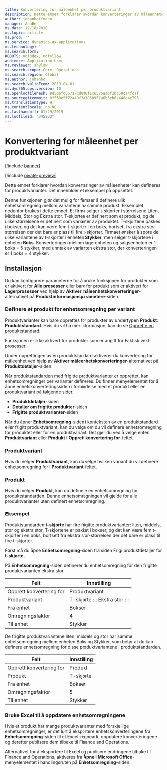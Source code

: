 ```yaml
---
title: Konvertering for måleenhet per produktvariant
description: Dette emnet forklarer hvordan konverteringer av måleenheter kan defineres for produktvarianter.
author: johanhoffmann
manager: AnnBe
ms.date: 12/18/2018
ms.topic: article
ms.prod: ''
ms.service: dynamics-ax-applications
ms.technology: ''
ms.search.form: ''
ROBOTS: noindex, nofollow
audience: Application User
ms.reviewer: shylaw
ms.search.scope: Core, Operations
ms.search.region: Global
ms.author: johanho
ms.search.validFrom: 2019-04-01
ms.dyn365.ops.version: 10
ms.openlocfilehash: 9d5d6fd65717cd886f1c6576aabf2bc59ca4fcaf
ms.sourcegitcommit: 0f530e5f72a40f383868957a6b5cb0e446e4c795
ms.translationtype: HT
ms.contentlocale: nb-NO
ms.lasthandoff: 01/29/2019
ms.locfileid: "345933"
---
```

# <a name="unit-of-measure-conversion-per-product-variant"></a>Konvertering for måleenhet per produktvariant

[!include [banner](../includes/banner.md)]

[!include [pivate-preview](../includes/pivate-preview-banner.md)]

Dette emnet forklarer hvordan konverteringer av måleenheter kan defineres for produktvarianter. Det inneholder et eksempel på oppsettet.

Denne funksjonen gjør det mulig for firmaer å definere ulik enhetsomregning mellom variantene av samme produkt. Eksemplet nedenfor brukes i dette emnet. Et firma selger t-skjorter i størrelsene Liten, Middels, Stor og Ekstra stor. T-skjorten er definert som et produkt, og de ulike størrelsene er definert som varianter av produktet. T-skjortene pakkes i bokser, og det kan være fem t-skjorter i en boks, bortsett fra ekstra stor-størrelsen der det bare er plass til fire t-skjorter. Firmaet ønsker å spore de ulike variantene av t-skjorter i enheten **Stykker**, men selger t-skjortene i enheten **Boks**. Konverteringen mellom lagerenheten og salgsenheten er 1 boks = 5 stykker, med unntak av varianten ekstra stor, der konverteringen er 1 boks = 4 stykker.

## <a name="setup"></a>Installasjon

Du kan konfigurere parameterne for å bruke funksjonen for produkter som er aktivert for **Alle prosesser** eller bare for produkt som er aktivert for **Lagerprosesser** ved hjelp av **Aktiver måleenhetskonverteringer**-alternativet på **Produktinformasjonsparametere**-siden.

### <a name="set-up-a-product-for-unit-conversion-per-variant"></a>Definere et produkt for enhetsomregning per variant

Produktvarianter kan bare opprettes for produkter av undertypen **Produkt**: **Produktstandard**. Hvis du vil ha mer informasjon, kan du se [Opprette en produktstandard](tasks/create-product-master.md).

Funksjonen er ikke aktivert for produkter som er angitt for Faktisk vekt-prosesser. 

Under opprettingen av en produktstandard aktiverer du konvertering for måleenhet ved hjelp av **Aktiver måleenhetskonverteringer**-alternativet på **Produktdetaljer**-siden.

Når produktstandarden med frigitte produktvarianter er opprettet, kan enhetsomregninger per varianter defineres. Du finner menyelementet for å åpne enhetskonverteringssiden i forbindelse med et produkt eller en produktvariant på følgende sider.

-   **Produktdetaljer**-siden
-   **Detaljer om frigitte produkter**-siden
-   **Frigitte produktvarianter**-siden

Når du åpner **Enhetsomregning**-siden i konteksten av en produktstandard eller frigitt produktvariant, kan du velge om du vil definere enhetsomregning for produktet eller for en produktvariant. Det gjør du ved å velge enten **Produktvariant** eller **Produkt** i **Opprett konvertering for**-feltet.

### <a name="product-variant"></a>Produktvariant

Hvis du velger **Produktvariant**, kan du velge hvilken variant du vil definere enhetsomregning for i **Produktvariant**-feltet.

### <a name="product"></a>Produkt

Hvis du velger **Produkt**, kan du definere en enhetsomregning for produktstandarden. Denne enhetsomregningen vil gjelde for alle produktvarianter uten definert enhetsomregning.

### <a name="example"></a>Eksempel

Produktstandarden **t-skjorte** har fire frigitte produktvarianter: liten, middels, stor og ekstra stor. T-skjortene er pakket i bokser, og det kan være fem t-skjorter i en boks, bortsett fra ekstra stor-størrelsen der det bare er plass til fire t-skjorter.

Først må du åpne **Enhetsomregning**-siden fra siden Frigi produktdetaljer for **t-skjorte.**

På **Enhetsomregning**-siden definerer du enhetsomregning for den frigitte produktvarianten ekstra stor.

| **Felt**             | **Innstilling**             |
|-----------------------|-------------------------|
| Opprett konvertering for | Produktvariant         |
| Produktvariant       | T-skjorte : : Ekstra stor : : |
| Fra enhet             | Bokser                   |
| Omregningsfaktor                | 4                       |
| Til enhet               | Stykker                  |

De frigitte produktvariantene liten, middels og stor har samme enhetsomregning mellom enheten Boks og Stykker, som betyr at du kan definere enhetsomregning for disse produktvariantene i produktstandarden.

| **Felt**             | **Innstilling** |
|-----------------------|-------------|
| Opprett konvertering for | Produkt     |
| Produkt               | T-skjorte     |
| Fra enhet             | Bokser       |
| Omregningsfaktor                | 5           |
| Til enhet               | Stykker      |

### <a name="using-excel-to-update-the-unit-conversions"></a>Bruke Excel til å oppdatere enhetsomregningene

Hvis et produkt har mange produktvarianter med forskjellige enhetsomregninger, er det lurt å eksportere enhetskonverteringene fra **Enhetsomregning**-siden til et Excel-regneark, oppdatere konverteringene og deretter publisere dem tilbake til Finance and Operations.

Alternativet for å eksportere til Excel og publisere endringene tilbake til Finance and Operations, aktiveres fra **Åpne i Microsoft Office**-menyelementet i handlingsruten på **Enhetsomregning**-siden.
